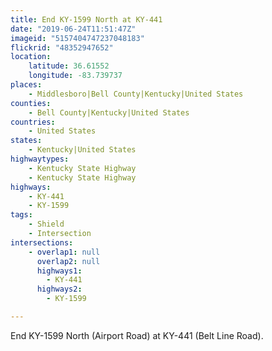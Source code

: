 ```yaml
---
title: End KY-1599 North at KY-441
date: "2019-06-24T11:51:47Z"
imageid: "5157404747237048183"
flickrid: "48352947652"
location:
    latitude: 36.61552
    longitude: -83.739737
places:
    - Middlesboro|Bell County|Kentucky|United States
counties:
    - Bell County|Kentucky|United States
countries:
    - United States
states:
    - Kentucky|United States
highwaytypes:
    - Kentucky State Highway
    - Kentucky State Highway
highways:
    - KY-441
    - KY-1599
tags:
    - Shield
    - Intersection
intersections:
    - overlap1: null
      overlap2: null
      highways1:
        - KY-441
      highways2:
        - KY-1599

---
```

End KY-1599 North (Airport Road) at KY-441 (Belt Line Road).
